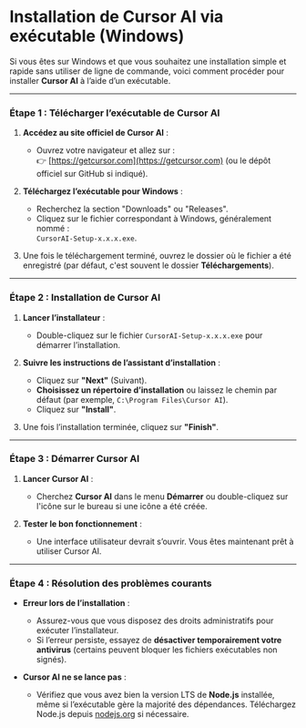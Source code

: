 # Installation de **Cursor AI** via exécutable (Windows)

Si vous êtes sur Windows et que vous souhaitez une installation simple et rapide sans utiliser de ligne de commande, voici comment procéder pour installer **Cursor AI** à l’aide d’un exécutable.

---

### Étape 1 : Télécharger l’exécutable de Cursor AI

1. **Accédez au site officiel de Cursor AI** :
   - Ouvrez votre navigateur et allez sur :  
     👉 [https://getcursor.com](https://getcursor.com) (ou le dépôt officiel sur GitHub si indiqué).

2. **Téléchargez l’exécutable pour Windows** :
   - Recherchez la section "Downloads" ou "Releases".
   - Cliquez sur le fichier correspondant à Windows, généralement nommé :  
     `CursorAI-Setup-x.x.x.exe`.

3. Une fois le téléchargement terminé, ouvrez le dossier où le fichier a été enregistré (par défaut, c'est souvent le dossier **Téléchargements**).

---

### Étape 2 : Installation de Cursor AI

1. **Lancer l’installateur** :
   - Double-cliquez sur le fichier `CursorAI-Setup-x.x.x.exe` pour démarrer l’installation.

2. **Suivre les instructions de l’assistant d’installation** :
   - Cliquez sur **"Next"** (Suivant).
   - **Choisissez un répertoire d’installation** ou laissez le chemin par défaut (par exemple, `C:\Program Files\Cursor AI`).
   - Cliquez sur **"Install"**.

3. Une fois l’installation terminée, cliquez sur **"Finish"**.

---

### Étape 3 : Démarrer Cursor AI

1. **Lancer Cursor AI** :
   - Cherchez **Cursor AI** dans le menu **Démarrer** ou double-cliquez sur l'icône sur le bureau si une icône a été créée.

2. **Tester le bon fonctionnement** :
   - Une interface utilisateur devrait s’ouvrir. Vous êtes maintenant prêt à utiliser Cursor AI.

---

### Étape 4 : Résolution des problèmes courants

- **Erreur lors de l’installation** :
  - Assurez-vous que vous disposez des droits administratifs pour exécuter l’installateur.
  - Si l’erreur persiste, essayez de **désactiver temporairement votre antivirus** (certains peuvent bloquer les fichiers exécutables non signés).

- **Cursor AI ne se lance pas** :
  - Vérifiez que vous avez bien la version LTS de **Node.js** installée, même si l’exécutable gère la majorité des dépendances. Téléchargez Node.js depuis [nodejs.org](https://nodejs.org) si nécessaire.


